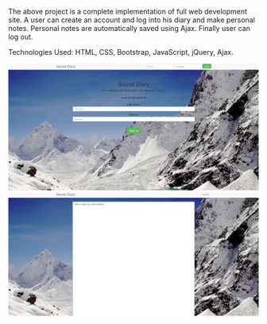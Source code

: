 The above project is a complete implementation of full web development site. 
A user can create an account and log into his diary and make personal notes. Personal notes are automatically saved using 
Ajax.
Finally user can log out.

Technologies Used: HTML, CSS, Bootstrap, JavaScript, jQuery, Ajax.

![alt tag](https://github.com/anisdube1/Front-End-Projects/blob/master/update_diary/secret_diary.png)
![alt tag](https://github.com/anisdube1/Front-End-Projects/blob/master/update_diary/secret_diary_2.png)
